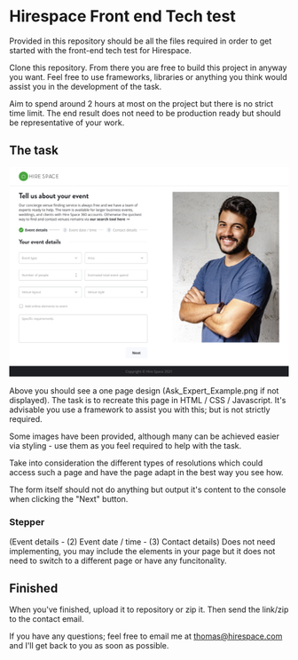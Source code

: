 # Hirespace Front end Tech test

Provided in this repository should be all the files required in order to get started with the front-end tech test for Hirespace. 

Clone this repository. From there you are free to build this project in anyway you want. Feel free to use frameworks, libraries or anything you think would assist you in the development of the task.

Aim to spend around 2 hours at most on the project but there is no strict time limit. The end result does not need to be production ready but should be representative of your work.


## **The task**

![Page layout](Ask_Expert_Example.png)

Above you should see a one page design (Ask_Expert_Example.png if not displayed). The task is to recreate this page in HTML / CSS / Javascript. It's advisable you use a framework to assist you with this; but is not strictly required.

Some images have been provided, although many can be achieved easier via styling - use them as you feel required to help with the task.

Take into consideration the different types of resolutions which could access such a page and have the page adapt in the best way you see how.

The form itself should not do anything but output it's content to the console when clicking the "Next" button.

### **Stepper**

(Event details - (2) Event date / time - (3) Contact details) Does not need implementing, you may include the elements in your page but it does not need to switch to a different page or have any funcitonality.

## Finished

When you've finished, upload it to repository or zip it. Then send the link/zip to the contact email.

If you have any questions; feel free to email me at thomas@hirespace.com and I'll get back to you as soon as possible.